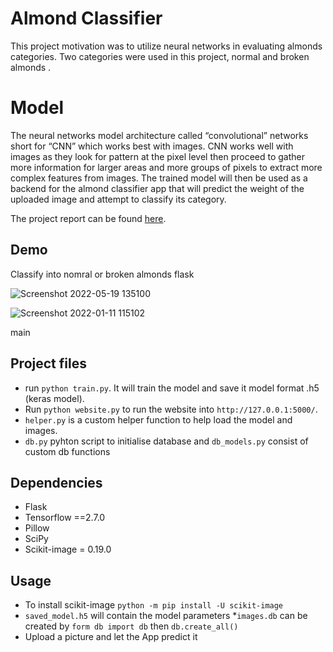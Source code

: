 # Almond Classifier 
This project motivation was to utilize neural networks in evaluating almonds categories. Two categories were used in this project, normal and broken almonds . 

# Model
The neural networks model architecture called “convolutional” networks short for “CNN” which works best with images. CNN works well with images as they look for pattern at the pixel level then proceed to gather more information for larger areas and more groups of pixels to extract more complex features from images. The trained model will then be used as a backend for the almond classifier app that will predict the weight of the uploaded image and attempt to classify its category. 

The project report can be found [here](report.pdf).

## Demo 
Classify into nomral or broken almonds
 flask

![Screenshot 2022-05-19 135100](https://user-images.githubusercontent.com/83282165/169712618-29bc7cec-c60a-4568-9589-d0769aed989f.jpg)

![Screenshot 2022-01-11 115102](https://user-images.githubusercontent.com/83282165/148902582-e1e32d5a-d0ee-4be5-b416-52cac0c52e96.jpg)


 main

## Project files
* run `python train.py`. It will train the model and save it model format .h5 (keras model). 
* Run `python website.py` to run the website into `http://127.0.0.1:5000/`. 
* `helper.py` is a custom helper function to help load the model and images.
* `db.py` pyhton script to initialise database and `db_models.py` consist of custom db functions 

## Dependencies
* Flask
* Tensorflow ==2.7.0
* Pillow 
* SciPy
* Scikit-image = 0.19.0


## Usage
* To install scikit-image `python -m pip install -U scikit-image `
* `saved_model.h5` will contain the model parameters 
*`images.db` can be created by `form db import db` then `db.create_all()`
*  Upload a picture and let the App predict it 


